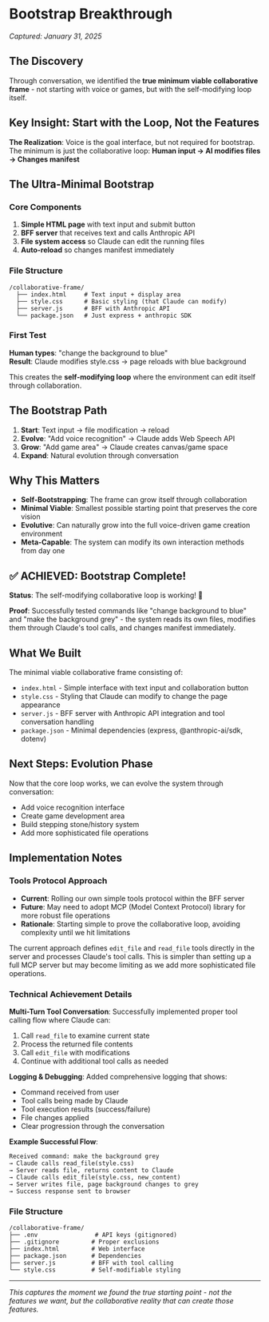 # Bootstrap Breakthrough
*Captured: January 31, 2025*

## The Discovery

Through conversation, we identified the **true minimum viable collaborative frame** - not starting with voice or games, but with the self-modifying loop itself.

## Key Insight: Start with the Loop, Not the Features

**The Realization**: Voice is the goal interface, but not required for bootstrap. The minimum is just the collaborative loop: **Human input → AI modifies files → Changes manifest**

## The Ultra-Minimal Bootstrap

### Core Components
1. **Simple HTML page** with text input and submit button
2. **BFF server** that receives text and calls Anthropic API  
3. **File system access** so Claude can edit the running files
4. **Auto-reload** so changes manifest immediately

### File Structure
```
/collaborative-frame/
  ├── index.html     # Text input + display area
  ├── style.css      # Basic styling (that Claude can modify)
  ├── server.js      # BFF with Anthropic API
  └── package.json   # Just express + anthropic SDK
```

### First Test
**Human types**: "change the background to blue"  
**Result**: Claude modifies style.css → page reloads with blue background

This creates the **self-modifying loop** where the environment can edit itself through collaboration.

## The Bootstrap Path

1. **Start**: Text input → file modification → reload
2. **Evolve**: "Add voice recognition" → Claude adds Web Speech API
3. **Grow**: "Add game area" → Claude creates canvas/game space
4. **Expand**: Natural evolution through conversation

## Why This Matters

- **Self-Bootstrapping**: The frame can grow itself through collaboration
- **Minimal Viable**: Smallest possible starting point that preserves the core vision
- **Evolutive**: Can naturally grow into the full voice-driven game creation environment
- **Meta-Capable**: The system can modify its own interaction methods from day one

## ✅ ACHIEVED: Bootstrap Complete!

**Status**: The self-modifying collaborative loop is working! 🎉

**Proof**: Successfully tested commands like "change background to blue" and "make the background grey" - the system reads its own files, modifies them through Claude's tool calls, and changes manifest immediately.

## What We Built

The minimal viable collaborative frame consisting of:
- `index.html` - Simple interface with text input and collaboration button
- `style.css` - Styling that Claude can modify to change the page appearance  
- `server.js` - BFF server with Anthropic API integration and tool conversation handling
- `package.json` - Minimal dependencies (express, @anthropic-ai/sdk, dotenv)

## Next Steps: Evolution Phase

Now that the core loop works, we can evolve the system through conversation:
- Add voice recognition interface
- Create game development area
- Build stepping stone/history system
- Add more sophisticated file operations

## Implementation Notes

### Tools Protocol Approach
- **Current**: Rolling our own simple tools protocol within the BFF server
- **Future**: May need to adopt MCP (Model Context Protocol) library for more robust file operations
- **Rationale**: Starting simple to prove the collaborative loop, avoiding complexity until we hit limitations

The current approach defines `edit_file` and `read_file` tools directly in the server and processes Claude's tool calls. This is simpler than setting up a full MCP server but may become limiting as we add more sophisticated file operations.

### Technical Achievement Details

**Multi-Turn Tool Conversation**: Successfully implemented proper tool calling flow where Claude can:
1. Call `read_file` to examine current state
2. Process the returned file contents  
3. Call `edit_file` with modifications
4. Continue with additional tool calls as needed

**Logging & Debugging**: Added comprehensive logging that shows:
- Command received from user
- Tool calls being made by Claude
- Tool execution results (success/failure)
- File changes applied
- Clear progression through the conversation

**Example Successful Flow**:
```
Received command: make the background grey
→ Claude calls read_file(style.css)
→ Server reads file, returns content to Claude  
→ Claude calls edit_file(style.css, new_content)
→ Server writes file, page background changes to grey
→ Success response sent to browser
```

### File Structure
```
/collaborative-frame/
├── .env                # API keys (gitignored)
├── .gitignore         # Proper exclusions
├── index.html         # Web interface
├── package.json       # Dependencies  
├── server.js          # BFF with tool calling
└── style.css          # Self-modifiable styling
```

---

*This captures the moment we found the true starting point - not the features we want, but the collaborative reality that can create those features.*
